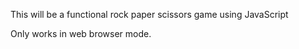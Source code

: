 This will be a functional rock paper scissors game using JavaScript

Only works in web browser mode.



